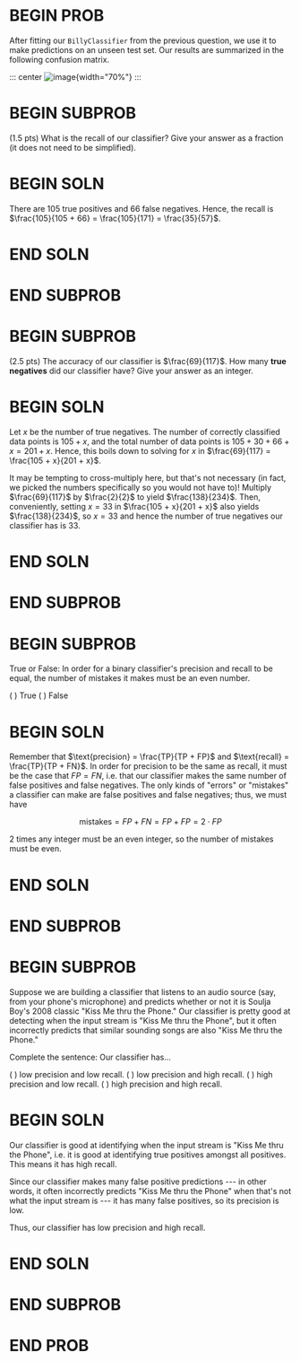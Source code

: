 # BEGIN PROB

After fitting our `BillyClassifier` from the previous question, we use
it to make predictions on an unseen test set. Our results are summarized
in the following confusion matrix.

::: center
![image](final-images/confusion-2.png){width="70%"}
:::

# BEGIN SUBPROB

(1.5 pts) What is the recall of our classifier? Give your answer as a
fraction (it does not need to be simplified).

# BEGIN SOLN

There are 105 true positives and 66 false negatives. Hence, the recall
is $\frac{105}{105 + 66} = \frac{105}{171} = \frac{35}{57}$.

# END SOLN

# END SUBPROB

# BEGIN SUBPROB

(2.5 pts) The accuracy of our classifier is $\frac{69}{117}$. How many
**true negatives** did our classifier have? Give your answer as an
integer.

# BEGIN SOLN

Let $x$ be the number of true negatives. The number of correctly
classified data points is $105 + x$, and the total number of data points
is $105 + 30 + 66 + x = 201 + x$. Hence, this boils down to solving for
$x$ in $\frac{69}{117} = \frac{105 + x}{201 + x}$.

It may be tempting to cross-multiply here, but that's not necessary (in
fact, we picked the numbers specifically so you would not have to)!
Multiply $\frac{69}{117}$ by $\frac{2}{2}$ to yield $\frac{138}{234}$.
Then, conveniently, setting $x = 33$ in $\frac{105 + x}{201 + x}$ also
yields $\frac{138}{234}$, so $x = 33$ and hence the number of true
negatives our classifier has is 33.

# END SOLN

# END SUBPROB

# BEGIN SUBPROB

True or False: In order for a binary classifier's precision and recall
to be equal, the number of mistakes it makes must be an even number.

( ) True
( ) False

# BEGIN SOLN

Remember that $\text{precision} = \frac{TP}{TP + FP}$ and
$\text{recall} = \frac{TP}{TP + FN}$. In order for precision to be the
same as recall, it must be the case that $FP = FN$, i.e. that our
classifier makes the same number of false positives and false negatives.
The only kinds of "errors\" or "mistakes\" a classifier can make are
false positives and false negatives; thus, we must have

$$\text{mistakes} = FP + FN = FP + FP = 2 \cdot FP$$

2 times any integer must be an even integer, so the number of mistakes
must be even.

# END SOLN

# END SUBPROB

# BEGIN SUBPROB

Suppose we are building a classifier that listens to an audio source
(say, from your phone's microphone) and predicts whether or not it is
Soulja Boy's 2008 classic "Kiss Me thru the Phone.\" Our classifier is
pretty good at detecting when the input stream is "Kiss Me thru the
Phone\", but it often incorrectly predicts that similar sounding songs
are also "Kiss Me thru the Phone.\"

Complete the sentence: Our classifier has\...

( ) low precision and low recall.
( ) low precision and high recall.
( ) high precision and low recall.
( ) high precision and high recall.

# BEGIN SOLN

Our classifier is good at identifying when the input stream is "Kiss Me
thru the Phone\", i.e. it is good at identifying true positives amongst
all positives. This means it has high recall.

Since our classifier makes many false positive predictions --- in other
words, it often incorrectly predicts "Kiss Me thru the Phone\" when
that's not what the input stream is --- it has many false positives, so
its precision is low.

Thus, our classifier has low precision and high recall.

# END SOLN

# END SUBPROB

# END PROB